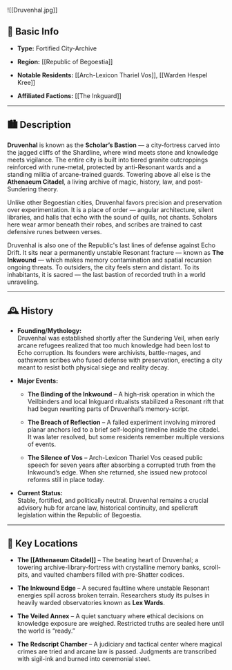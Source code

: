 

![[Druvenhal.jpg]]

## 📍 Basic Info

- **Type:** Fortified City-Archive
    
- **Region:** [[Republic of Begoestia]]
    
- **Notable Residents:** [[Arch-Lexicon Thariel Vos]], [[Warden Hespel Kree]]
    
- **Affiliated Factions:** [[The Inkguard]]
    

---

## 🏙️ Description

**Druvenhal** is known as the **Scholar’s Bastion** — a city-fortress carved into the jagged cliffs of the Shardline, where wind meets stone and knowledge meets vigilance. The entire city is built into tiered granite outcroppings reinforced with rune-metal, protected by anti-Resonant wards and a standing militia of arcane-trained guards. Towering above all else is the **Athenaeum Citadel**, a living archive of magic, history, law, and post-Sundering theory.

Unlike other Begoestian cities, Druvenhal favors precision and preservation over experimentation. It is a place of order — angular architecture, silent libraries, and halls that echo with the sound of quills, not chants. Scholars here wear armor beneath their robes, and scribes are trained to cast defensive runes between verses.

Druvenhal is also one of the Republic's last lines of defense against Echo Drift. It sits near a permanently unstable Resonant fracture — known as **The Inkwound** — which makes memory contamination and spatial recursion ongoing threats. To outsiders, the city feels stern and distant. To its inhabitants, it is sacred — the last bastion of recorded truth in a world unraveling.

---

## 🕰️ History

- **Founding/Mythology:**  
    Druvenhal was established shortly after the Sundering Veil, when early arcane refugees realized that too much knowledge had been lost to Echo corruption. Its founders were archivists, battle-mages, and oathsworn scribes who fused defense with preservation, erecting a city meant to resist both physical siege and reality decay.
    
- **Major Events:**
    
    - **The Binding of the Inkwound** – A high-risk operation in which the Veilbinders and local Inkguard ritualists stabilized a Resonant rift that had begun rewriting parts of Druvenhal’s memory-script.
        
    - **The Breach of Reflection** – A failed experiment involving mirrored planar anchors led to a brief self-looping timeline inside the citadel. It was later resolved, but some residents remember multiple versions of events.
        
    - **The Silence of Vos** – Arch-Lexicon Thariel Vos ceased public speech for seven years after absorbing a corrupted truth from the Inkwound’s edge. When she returned, she issued new protocol reforms still in place today.


        
- **Current Status:**  
    Stable, fortified, and politically neutral. Druvenhal remains a crucial advisory hub for arcane law, historical continuity, and spellcraft legislation within the Republic of Begoestia.
    

---

## 🌟 Key Locations

- **The [[Athenaeum Citadel]]** – The beating heart of Druvenhal; a towering archive-library-fortress with crystalline memory banks, scroll-pits, and vaulted chambers filled with pre-Shatter codices.
    
- **The Inkwound Edge** – A secured faultline where unstable Resonant energies spill across broken terrain. Researchers study its pulses in heavily warded observatories known as **Lex Wards**.
    
- **The Veiled Annex** – A quiet sanctuary where ethical decisions on knowledge exposure are weighed. Restricted truths are sealed here until the world is “ready.”
    
- **The Redscript Chamber** – A judiciary and tactical center where magical crimes are tried and arcane law is passed. Judgments are transcribed with sigil-ink and burned into ceremonial steel.